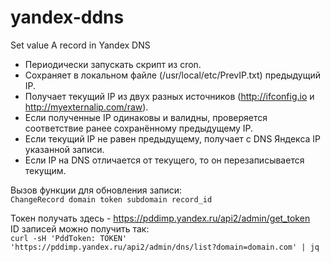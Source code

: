 # yandex-ddns
Set value A record in Yandex DNS 

- Периодически запускать скрипт из cron.
- Сохраняет в локальном файле (/usr/local/etc/PrevIP.txt) предыдущий IP.
- Получает текущий IP из двух разных источников (http://ifconfig.io и http://myexternalip.com/raw).
- Если полученные IP одинаковы и валидны, проверяется соответствие ранее сохранённому предыдущему IP.
- Если текущий IP не равен предыдущему, получает с DNS Яндекса IP указанной записи.
- Если IP на DNS отличается от текущего, то он перезаписывается текущим.

Вызов функции для обновления записи:\
`ChangeRecord domain token subdomain record_id`

Токен получать здесь - https://pddimp.yandex.ru/api2/admin/get_token \
ID записей можно получить так:\
`curl -sH 'PddToken: TOKEN' 'https://pddimp.yandex.ru/api2/admin/dns/list?domain=domain.com' | jq`
